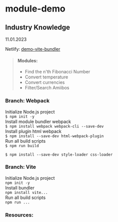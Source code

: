 # module-demo

## Industry Knowledge

11.01.2023

Netlify: [demo-vite-bundler](https://demo-vite-bundler.netlify.app)


> #### Modules:  
> * Find the n'th Fibonacci Number  
> * Convert temperature  
> * Convert currencies  
> * Filter/Search Amiibos


### Branch: Webpack

Initialize Node.js project  
`$ npm init -y`  
Install module bundler webpack   
`$ npm install webpack webpack-cli --save-dev`  
Install plugin html webpack   
`$ npm install --save-dev html-webpack-plugin`  
Run all build scripts  
`$ npm run build`  

`$ npm install --save-dev style-loader css-loader`


### Branch: Vite
Initialize Node.js project  
`npm init -y`  
Install bundler  
`npm install vite...`  
Run all build scripts  
`npm run ...`






### Resources:
